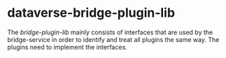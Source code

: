 # dataverse-bridge-plugin-lib
The _bridge-plugin-lib_ mainly consists of interfaces that are used by the bridge-service in order to identify and treat all plugins the same way. 
The plugins need to implement the interfaces.
